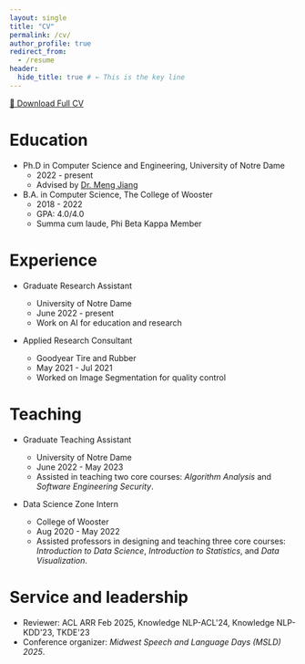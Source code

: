 ```yaml
---
layout: single
title: "CV"
permalink: /cv/
author_profile: true
redirect_from:
  - /resume
header:
  hide_title: true # ← This is the key line
---
```


<!-- {% include base_path %} -->

<a class="btn btn--primary" href="/files/BangNguyen_CV_0419.pdf" target="_blank">📄 Download Full CV</a>

# Education

- Ph.D in Computer Science and Engineering, University of Notre Dame
  - 2022 - present
  - Advised by [Dr. Meng Jiang](http://www.meng-jiang.com/)
- B.A. in Computer Science, The College of Wooster
  - 2018 - 2022
  - GPA: 4.0/4.0
  - Summa cum laude, Phi Beta Kappa Member

# Experience

- Graduate Research Assistant

  - University of Notre Dame
  - June 2022 - present
  - Work on AI for education and research

- Applied Research Consultant
  - Goodyear Tire and Rubber
  - May 2021 - Jul 2021
  - Worked on Image Segmentation for quality control

# Teaching

- Graduate Teaching Assistant

  - University of Notre Dame
  - June 2022 - May 2023
  - Assisted in teaching two core courses: _Algorithm Analysis_ and _Software Engineering Security_.

- Data Science Zone Intern
  - College of Wooster
  - Aug 2020 - May 2022
  - Assisted professors in designing and teaching three core courses: _Introduction to Data Science_, _Introduction to Statistics_, and _Data Visualization_.

# Service and leadership

- Reviewer: ACL ARR Feb 2025, Knowledge NLP-ACL'24, Knowledge NLP-KDD'23, TKDE'23
- Conference organizer: _Midwest Speech and Language Days (MSLD) 2025_.
